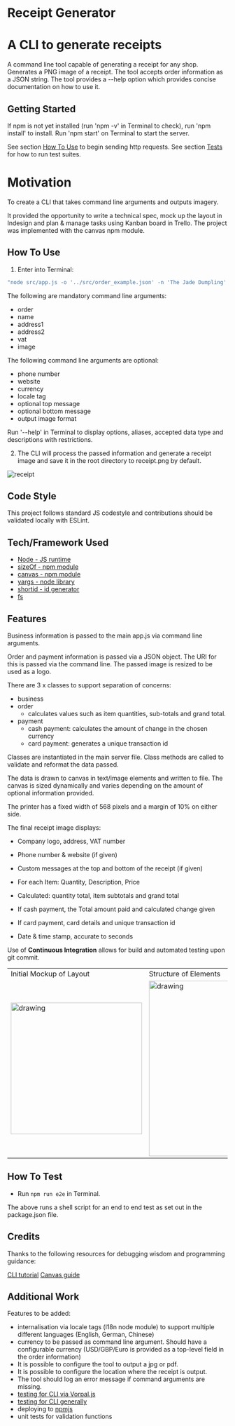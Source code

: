 
# Receipt Generator #

# A CLI to generate receipts

A command line tool capable of generating a receipt for any shop. Generates a PNG image of a receipt. The tool accepts order information as a JSON string. The tool provides a --help option which provides concise documentation on how to use it. 

## Getting Started 

If npm is not yet installed (run 'npm -v' in Terminal to check), run 'npm install' to install. 
Run 'npm start' on Terminal to start the server. 

See section [How To Use](#how-to-use) to begin sending http requests. 
See section [Tests](#how-to-test) for how to run test suites. 

# Motivation

To create a CLI that takes command line arguments and outputs imagery. 

It provided the opportunity to write a technical spec, mock up the layout in Indesign and plan & manage tasks using Kanban board in Trello. The project was implemented with the canvas npm module. 


## How To Use 

1. Enter into Terminal:

```javascript
"node src/app.js -o '../src/order_example.json' -n 'The Jade Dumpling' -a '3, Overlinks Road, Beswick' -d 'United Kingdom M11 3DD' -v GB1234567 -b '** THANKYOU **' -i images/close_enough.jpg -p '0161 456 0972' -w 'www.thejadedumpling.co.uk' -t '** GYOZA TO GYO **' 
```

The following are mandatory command line arguments: 
 - order
 - name
 - address1
 - address2
 - vat
 - image  
 
The following command line arguments are optional: 
- phone number
- website
- currency
- locale tag 
- optional top message
- optional bottom message
- output image format 

Run '--help' in Terminal to display options, aliases, accepted data type and descriptions with restrictions. 

2. The CLI will process the passed information and generate a receipt image and save it in the root directory to receipt.png by default. 

![receipt](./receipt.png)

## Code Style

This project follows standard JS codestyle and contributions should be validated locally with ESLint.

## Tech/Framework Used

- [Node - JS runtime](https://nodejs.org/en/)
- [sizeOf - npm module](https://www.npmjs.com/package/sizeof)
- [canvas - npm module](https://www.npmjs.com/package/canvas) 
- [yargs - node library](https://www.npmjs.com/package/yargs) 
- [shortid - id generator](https://www.npmjs.com/package/shortid)
- [fs](https://nodejs.org/api/fs.html) 

## Features

Business information is passed to the main app.js via command line arguments. 

Order and payment information is passed via a JSON object. The URI for this is passed via the command line. The passed image is resized to be used as a logo. 

There are 3 x classes to support separation of concerns:
- business
- order
     - calculates values such as item quantities, sub-totals and grand total.  
- payment
    - cash payment: calculates the amount of change in the chosen currency 
    - card payment: generates a unique transaction id 

Classes are instantiated in the main server file. Class methods are called to validate and reformat the data passed. 

The data is drawn to canvas in text/image elements and written to file. The canvas is sized dynamically and varies depending on the amount of optional information provided. 

The printer has a fixed width of 568 pixels and a margin of 10% on either side.

The final receipt image displays:

- Company logo, address, VAT number 
- Phone number & website (if given)
- Custom messages at the top and bottom of the receipt (if given)

- For each Item: Quantity, Description, Price
- Calculated: quantity total, item subtotals and grand total 

- If cash payment, the Total amount paid and calculated change given 
- If card payment, card details and unique transaction id 

- Date & time stamp, accurate to seconds 

Use of **Continuous Integration** allows for build and automated testing upon git commit. 

<table>
  <tr>
    <td>Initial Mockup of Layout</td>
     <td>Structure of Elements</td>
  </tr>
  <tr>
    <td><img src="./images/layout.jpg" alt="drawing" width="300"/></td>
    <td> <img src="./images/HTMLelements.png" alt="drawing" width="400"/></td>
  </tr>
 </table>

## How To Test

- Run `npm run e2e` in Terminal.

The above runs a shell script for an end to end test as set out in the package.json file. 

## Credits

Thanks to the following resources for debugging wisdom and programming guidance: 

[CLI tutorial](https://developer.okta.com/blog/2019/06/18/command-line-app-with-nodejs)
[Canvas guide](https://flaviocopes.com/canvas-node-generate-image/)

## Additional Work
Features to be added:
- internalisation via locale tags (l18n node module) to support multiple different languages (English, German, Chinese)
- currency to be passed as command line argument. Should have a configurable currency (USD/GBP/Euro is provided as a top-level field in the order information)
- It is possible to configure the tool to output a jpg or pdf. 
- It is possible to configure the location where the receipt is output. 
- The tool should log an error message if command arguments are missing. 
- [testing for CLI via Vorpal.js](https://stackoverflow.com/questions/31223919/how-to-test-nodejs-cli-javascript)
- [testing for CLI generally](https://medium.com/@zorrodg/integration-tests-on-node-js-cli-part-2-testing-interaction-user-input-6f345d4b713a)
- deploying to [npmjs](https://docs.npmjs.com/creating-a-package-json-file)
- unit tests for validation functions